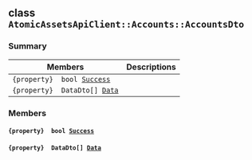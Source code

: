 ## class `AtomicAssetsApiClient::Accounts::AccountsDto` 

### Summary

 Members                        | Descriptions                                
--------------------------------|---------------------------------------------
`{property}  bool `[`Success`](#class_atomic_assets_api_client_1_1_accounts_1_1_accounts_dto_1a506fb037fbb6bfe8f254c021a2c3cfac) | 
`{property}  DataDto[] `[`Data`](#class_atomic_assets_api_client_1_1_accounts_1_1_accounts_dto_1a6ed89521b3da4f30d2ab82c36d0afd13) | 

### Members

#### `{property}  bool `[`Success`](#class_atomic_assets_api_client_1_1_accounts_1_1_accounts_dto_1a506fb037fbb6bfe8f254c021a2c3cfac) 

#### `{property}  DataDto[] `[`Data`](#class_atomic_assets_api_client_1_1_accounts_1_1_accounts_dto_1a6ed89521b3da4f30d2ab82c36d0afd13) 

